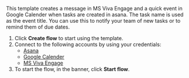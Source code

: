 This template creates a message in MS Viva Engage and a quick event in Google Calender when tasks are created in asana. The task name is used as the event title. You can use this to notify your team of new tasks or to remind them of due dates.

1. Click **Create flow** to start using the template.
2. Connect to the following accounts by using your credentials:
   - [Asana](https://www.ibm.com/docs/en/app-connect/containers_cd?topic=apps-asana)
   - [Google Calender](https://www.ibm.com/docs/en/app-connect/containers_cd?topic=apps-google-calender)
   - [MS Viva Engage](https://www.ibm.com/docs/en/app-connect/containers_cd?topic=apps-microsoft-viva-engage) 
3. To start the flow, in the banner, click **Start flow**.